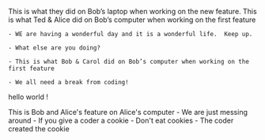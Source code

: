 
This is what they did on Bob’s laptop when working on the new feature.
This is what Ted & Alice did on Bob’s computer when working on the first feature

    - WE are having a wonderful day and it is a wonderful life.  Keep up.

    - What else are you doing?
    
    - This is what Bob & Carol did on Bob’s computer when working on the first feature

    - We all need a break from coding!

hello world ! 

This is Bob and Alice's feature  on Alice's computer
    - We are just messing around
    - If you give a coder a cookie
    - Don't eat cookies
    - The coder created the cookie

